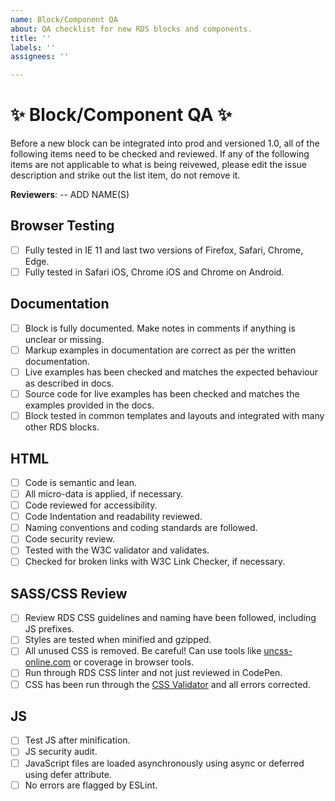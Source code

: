 ```yaml
---
name: Block/Component QA
about: QA checklist for new RDS blocks and components.
title: ''
labels: ''
assignees: ''

---
```


# :sparkles: Block/Component QA :sparkles:

Before a new block can be integrated into prod and versioned 1.0, all of the following items need to be checked and reviewed. If any of the following items are not applicable to what is being reivewed, please edit the issue description and strike out the list item, do not remove it.

**Reviewers**:
-- ADD NAME(S)

## Browser Testing

- [ ] Fully tested in IE 11 and last two versions of Firefox, Safari, Chrome, Edge.
- [ ] Fully tested in Safari iOS, Chrome iOS and  Chrome on Android.

## Documentation

- [ ] Block is fully documented. Make notes in comments if anything is unclear or missing.
- [ ] Markup examples in documentation are correct as per the written documentation.
- [ ] Live examples has been checked and matches the expected behaviour as described in docs.
- [ ] Source code for live examples has been checked and matches the examples provided in the docs.
- [ ] Block tested in common templates and layouts and integrated with many other RDS blocks.

## HTML

- [ ] Code is semantic and lean.
- [ ] All micro-data is applied, if necessary.
- [ ] Code reviewed for accessibility.
- [ ] Code Indentation and readability reviewed.
- [ ] Naming conventions and coding standards are followed.
- [ ] Code security review.
- [ ] Tested with the W3C validator and validates.
- [ ] Checked for broken links with W3C Link Checker, if necessary.

## SASS/CSS Review

- [ ] Review RDS CSS guidelines and naming have been followed, including JS prefixes.
- [ ] Styles are tested when minified and gzipped. 
- [ ] All unused CSS is removed. Be careful! Can use tools like [uncss-online.com](http://uncss-online.com) or coverage in browser tools.
- [ ] Run through RDS CSS linter and not just reviewed in CodePen.
- [ ] CSS has been run through the [CSS Validator](https://jigsaw.w3.org/css-validator/) and all errors corrected.

## JS

- [ ] Test JS after minification.
- [ ] JS security audit.
- [ ] JavaScript files are loaded asynchronously using async or deferred using defer attribute.
- [ ] No errors are flagged by ESLint.
